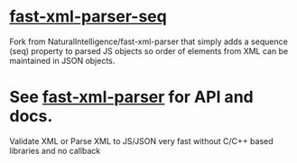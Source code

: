 # [fast-xml-parser-seq](https://www.npmjs.com/package/fast-xml-parser-seq)
Fork from NaturalIntelligence/fast-xml-parser that simply adds a sequence (seq) property to parsed JS objects so order of elements from XML can be maintained in JSON objects.

# See [fast-xml-parser](https://www.npmjs.com/package/fast-xml-parser) for API and docs.
Validate XML or Parse XML to JS/JSON very fast without C/C++ based libraries and no callback